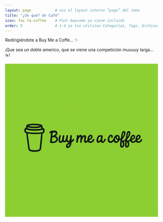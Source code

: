 ```yaml
---
layout: page           # usa el layout interno “page” del tema
title: "¿Un qué? Un Café"
icon: fas fa-coffee    # Font Awesome ya viene incluido
order: 5               # 1-4 ya los utilizan Categorías, Tags, Archives y About
---
```


Redirigiéndote a Buy Me a Coffe... ✨

¡Que sea un doble americo, que se viene una competición muuuuy larga... ☕!

![prompt](https://raw.githubusercontent.com/k3sero/k3sero.github.io/refs/heads/main/assets/img/buy_me_coffe.png)

<script>
  /* espera 2000 ms y luego redirige */
  setTimeout(() => {
    location.replace("https://buymeacoffee.com/kesero");
    /* Si prefieres abrir en otra pestaña:
       window.open("https://buymeacoffee.com/kesero","_blank");
    */
  }, 2000);
</script>
